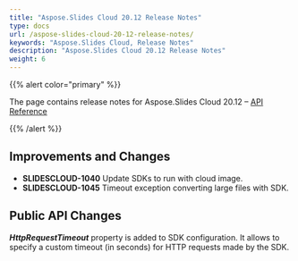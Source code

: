```yaml
---
title: "Aspose.Slides Cloud 20.12 Release Notes"
type: docs
url: /aspose-slides-cloud-20-12-release-notes/
keywords: "Aspose.Slides Cloud, Release Notes"
description: "Aspose.Slides Cloud 20.12 Release Notes"
weight: 6
---
```


{{% alert color="primary" %}}

The page contains release notes for Aspose.Slides Cloud 20.12 – [API Reference](https://apireference.aspose.cloud/slides/)

{{% /alert %}}

## **Improvements and Changes**

- **SLIDESCLOUD-1040** Update SDKs to run with cloud image.
- **SLIDESCLOUD-1045** Timeout exception converting large files with SDK.

## **Public API Changes**

***HttpRequestTimeout*** property is added to SDK configuration. It allows to specify a custom timeout (in seconds) for HTTP requests made by the SDK.
